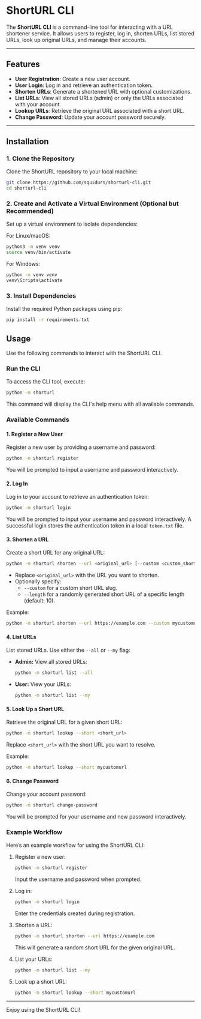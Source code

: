 # ShortURL CLI

The **ShortURL CLI** is a command-line tool for interacting with a URL shortener service. It allows users to register, log in, shorten URLs, list stored URLs, look up original URLs, and manage their accounts.

---

## Features

- **User Registration**: Create a new user account.
- **User Login**: Log in and retrieve an authentication token.
- **Shorten URLs**: Generate a shortened URL with optional customizations.
- **List URLs**: View all stored URLs (admin) or only the URLs associated with your account.
- **Lookup URLs**: Retrieve the original URL associated with a short URL.
- **Change Password**: Update your account password securely.

---

## Installation

### 1. Clone the Repository
Clone the ShortURL repository to your local machine:

```bash
git clone https://github.com/squidurs/shorturl-cli.git
cd shorturl-cli
```

### 2. Create and Activate a Virtual Environment (Optional but Recommended)
Set up a virtual environment to isolate dependencies:

For Linux/macOS:
```bash
python3 -m venv venv
source venv/bin/activate
```

For Windows:
```bash
python -m venv venv
venv\Scripts\activate
```

### 3. Install Dependencies
Install the required Python packages using pip:

```bash
pip install -r requirements.txt
```

## Usage

Use the following commands to interact with the ShortURL CLI.

### Run the CLI
To access the CLI tool, execute:

```bash
python -m shorturl
```

This command will display the CLI's help menu with all available commands.

### Available Commands

#### 1. Register a New User
Register a new user by providing a username and password:

```bash
python -m shorturl register
```
You will be prompted to input a username and password interactively.

#### 2. Log In
Log in to your account to retrieve an authentication token:

```bash
python -m shorturl login
```
You will be prompted to input your username and password interactively. A successful login stores the authentication token in a local `token.txt` file.

#### 3. Shorten a URL
Create a short URL for any original URL:

```bash
python -m shorturl shorten --url <original_url> [--custom <custom_short_url>] [--length <length_of_short_url>]
```
- Replace `<original_url>` with the URL you want to shorten.
- Optionally specify:
  - `--custom` for a custom short URL slug.
  - `--length` for a randomly generated short URL of a specific length (default: 10).

Example:
```bash
python -m shorturl shorten --url https://example.com --custom mycustomurl
```

#### 4. List URLs
List stored URLs. Use either the `--all` or `--my` flag:

- **Admin:** View all stored URLs:
  ```bash
  python -m shorturl list --all
  ```

- **User:** View your URLs:
  ```bash
  python -m shorturl list --my
  ```

#### 5. Look Up a Short URL
Retrieve the original URL for a given short URL:

```bash
python -m shorturl lookup --short <short_url>
```
Replace `<short_url>` with the short URL you want to resolve.

Example:
```bash
python -m shorturl lookup --short mycustomurl
```

#### 6. Change Password
Change your account password:

```bash
python -m shorturl change-password
```
You will be prompted for your username and new password interactively.

### Example Workflow
Here’s an example workflow for using the ShortURL CLI:

1. Register a new user:
   ```bash
   python -m shorturl register
   ```
   Input the username and password when prompted.

2. Log in:
   ```bash
   python -m shorturl login
   ```
   Enter the credentials created during registration.

3. Shorten a URL:
   ```bash
   python -m shorturl shorten --url https://example.com 
   ```
   This will generate a random short URL for the given original URL.

4. List your URLs:
   ```bash
   python -m shorturl list --my
   ```

5. Look up a short URL:
   ```bash
   python -m shorturl lookup --short mycustomurl
   ```

---

Enjoy using the ShortURL CLI!   